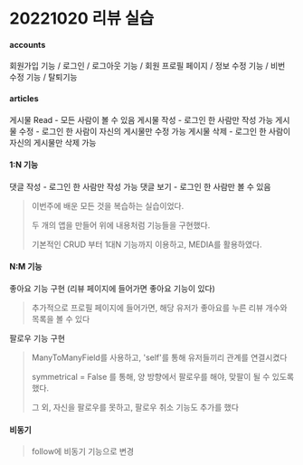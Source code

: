 # 20221020 리뷰 실습

#### accounts
회원가입 기능 / 로그인 / 로그아웃 기능 / 회원 프로필 페이지 / 정보 수정 기능 / 비번 수정 기능 / 탈퇴기능

#### articles
게시물 Read - 모든 사람이 볼 수 있음
게시물 작성 - 로그인 한 사람만 작성 가능
게시물 수정 - 로그인 한 사람이 자신의 게시물만 수정 가능
게시물 삭제 - 로그인 한 사람이 자신의 게시물만 삭제 가능

#### 1:N 기능

댓글 작성 - 로그인 한 사람만 작성 가능
댓글 보기 - 로그인 한 사람만 볼 수 있음

> 이번주에 배운 모든 것을 복습하는 실습이었다.
>
> 두 개의 앱을 만들어 위에 내용처럼 기능들을 구현했다.
>
> 기본적인 CRUD 부터 1대N 기능까지 이용하고, MEDIA를 활용하였다.

#### N:M 기능

좋아요 기능 구현 (리뷰 페이지에 들어가면 좋아요 기능이 있다)

> 추가적으로 프로필 페이지에 들어가면, 해당 유저가 좋아요를 누른 리뷰 개수와 목록을 볼 수 있다

팔로우 기능 구현

> ManyToManyField를 사용하고, 'self'를 통해 유저들끼리 관계를 연결시켰다
>
> symmetrical = False 를 통해, 양 방향에서 팔로우를 해야, 맞팔이 될 수 있도록 했다.
>
> 그 외, 자신을 팔로우를 못하고, 팔로우 취소 기능도 추가를 했다

#### 비동기

> follow에 비동기 기능으로 변경
